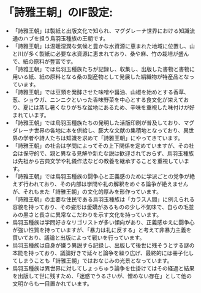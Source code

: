# 「詩雅王朝」のIF設定:

* 「詩雅王朝」は製紙と出版文化で知られ、マグダレーナ世界における知識流通のハブを担う烏羽玉種族の王朝です。
* 「詩雅王朝」は温暖湿潤な気候と豊かな水資源に恵まれた地域に位置し、山と川が多く製紙に必要な水資源に恵まれており、桑や麻、竹の栽培が盛んで、紙の原料が豊富です。
* 「詩雅王朝」では烏羽玉種族たちが記録し、収集し、出版した書物と書物に用いる紙、紙の原料となる桑の副産物として発展した絹織物が特産品となっています。
* 「詩雅王朝」では豆類を発酵させた味噌や醤油、山椒を始めとする香草、葱、ショウガ、ニンニクといった香味野菜を中心とする食文化が栄えており、夏には蒸し暑くなりがちな盆地にあるため、辛味を重視した味付けが好まれています。
* 「詩雅王朝」では烏羽玉種族たちの発明した活版印刷が普及しており、マグダレーナ世界の各地に本を供給し、膨大な文献の集積地となっており、異世界の学者や詩人たちは知識を求めて「詩雅王朝」にやってきています。
* 「詩雅王朝」の社会は学問によってその上下関係を定めていますが、その社会は保守的で、親と異なる見解や新たな説は歓迎されておらず、烏羽玉種族は先祖から古典文学や礼儀作法などの教養を継承することを重視しています。
* 「詩雅王朝」では烏羽玉種族の闘争心と正義感のために学派ごとの党争が絶えず行われており、その内部は学問や礼の解釈をめぐる論争が絶えませんが、それもまた「詩雅王朝」の文化的厚みを形作っています。
* 「詩雅王朝」の主要な住民である烏羽玉種族は「カラス人間」に例えられる容貌を持っており、その姿形は愛嬌があるものの少し不気味で、自らの毛並みの黒さと長さに異常なこだわりを示す文化を持っています。
* 烏羽玉種族は学問好きなリゴリストが多い傾向があり、正義感ゆえに闘争心が強い性質を持っていますが、「暴力は礼に反する」と考えて非暴力主義を貫いており、議論と出版によって戦いを行っています。
* 烏羽玉種族は自身が嫌う異説すら記録し、出版して後世に残そうとする謎の本能を持っており、議論好きで延々と論争を繰り広げ、最終的には冊子化してしまうことも「詩雅王朝」ではおなじみの光景となっています。
* 烏羽玉種族は異世界に対してしょっちゅう論争を仕掛けてはその経過と結果を出版して世に残すため、「迷惑でうるさいが、憎めない存在」として他の文明からも一目置かれています。
